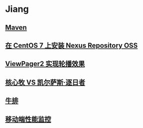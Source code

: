 # Jiang
## [Maven](maven.md)
## [在 CentOS 7 上安装 Nexus Repository OSS](nexus_centos.md)
## [ViewPager2 实现轮播效果](banner.md)
## [核心牧 VS 凯尔萨斯·逐日者](hs.md)
## [牛排](beefsteak.md)
## [移动端性能监控](performance.md)

